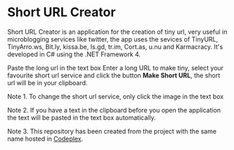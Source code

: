 # Short URL Creator

Short URL Creator is an application for the creation of tiny url, very useful in microblogging services like twitter, the app uses the sevices of TinyURL, TinyArro.ws, Bit.ly, kissa.be, Is.gd, tr.im, Cort.as, u.nu and Karmacracy. It's developed in C# using the .NET Framework 4.

Paste the long url in the text box Enter a long URL to make tiny, select your favourite short url service and click the button **Make Short URL**, the short url will be in your clipboard.

Note 1. To change the short url service, only click the image in the text box

Note 2. If you have a text in the clipboard before you open the application the text will be pasted in the text box automatically.

Note 3. This repository has been created from the project with the same name hosted in [Codeplex](https://shorturlcreator.codeplex.com/).
